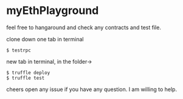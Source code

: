 # myEthPlayground

feel free to hangaround and check any contracts and test file.

clone down
one tab in terminal
```
$ testrpc
```

new tab in terminal, in the folder->
```
$ truffle deploy
$ truffle test
```


cheers
open any issue if you have any question. I am willing to help.

